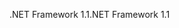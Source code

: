 <span data-ttu-id="10cfa-101">.NET Framework 1.1</span><span class="sxs-lookup"><span data-stu-id="10cfa-101">.NET Framework 1.1</span></span>